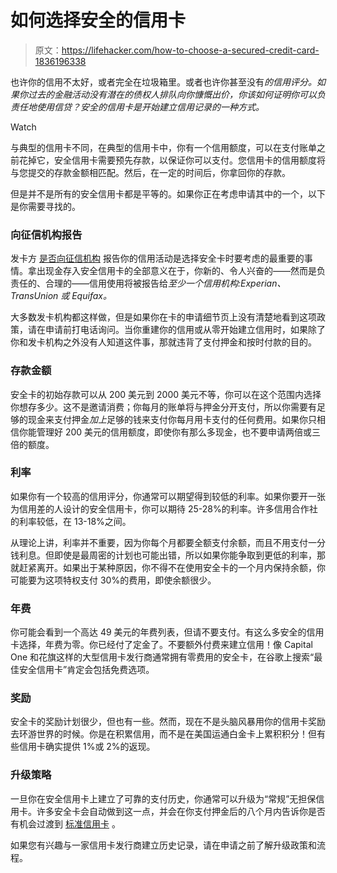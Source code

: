 # 如何选择安全的信用卡

> 原文：<https://lifehacker.com/how-to-choose-a-secured-credit-card-1836196338>

也许你的信用不太好，或者完全在垃圾箱里。或者也许你甚至没有*的信用评分。如果你过去的金融活动没有潜在的债权人排队向你慷慨出价，你该如何证明你可以负责任地使用信贷？安全的信用卡是开始建立信用记录的一种方式。* 

Watch

与典型的信用卡不同，在典型的信用卡中，你有一个信用额度，可以在支付账单之前花掉它，安全信用卡需要预先存款，以保证你可以支付。您信用卡的信用额度将与您提交的存款金额相匹配。然后，在一定的时间后，你拿回你的存款。

但是并不是所有的安全信用卡都是平等的。如果你正在考虑申请其中的一个，以下是你需要寻找的。

### **向征信机构报告**

发卡方 [是否向征信机构](https://twocents.lifehacker.com/everything-you-need-to-know-about-credit-how-to-check-1797093506) 报告你的信用活动是选择安全卡时要考虑的最重要的事情。拿出现金存入安全信用卡的全部意义在于，你新的、令人兴奋的——然而是负责任的、合理的——信用使用将被报告给*至少一个信用机构:Experian、TransUnion 或 Equifax。*

大多数发卡机构都这样做，但是如果你在卡的申请细节页上没有清楚地看到这项政策，请在申请前打电话询问。当你重建你的信用或从零开始建立信用时，如果除了你和发卡机构之外没有人知道这件事，那就违背了支付押金和按时付款的目的。

### **存款金额**

安全卡的初始存款可以从 200 美元到 2000 美元不等，你可以在这个范围内选择你想存多少。这不是邀请消费；你每月的账单将与押金分开支付，所以你需要有足够的现金来支付押金*加上*足够的钱来支付你每月用卡支付的任何费用。如果你只相信你能管理好 200 美元的信用额度，即使你有那么多现金，也不要申请两倍或三倍的额度。

### **利率**

如果你有一个较高的信用评分，你通常可以期望得到较低的利率。如果你要开一张为信用差的人设计的安全信用卡，你可以期待 25-28%的利率。许多信用合作社的利率较低，在 13-18%之间。

从理论上讲，利率并不重要，因为你每个月都要全额支付余额，而且不用支付一分钱利息。但即使是最周密的计划也可能出错，所以如果你能争取到更低的利率，那就赶紧离开。如果出于某种原因，你不得不在使用安全卡的一个月内保持余额，你可能要为这项特权支付 30%的费用，即使余额很少。

### **年费**

你可能会看到一个高达 49 美元的年费列表，但请不要支付。有这么多安全的信用卡选择，年费为零。你已经付了定金了。不要额外付费来建立信用！像 Capital One 和花旗这样的大型信用卡发行商通常拥有零费用的安全卡，在谷歌上搜索“最佳安全信用卡”肯定会包括免费选项。

### **奖励**

安全卡的奖励计划很少，但也有一些。然而，现在不是头脑风暴用你的信用卡奖励去环游世界的时候。你是在积累信用，而不是在美国运通白金卡上累积积分！但有些信用卡确实提供 1%或 2%的返现。

### **升级策略**

一旦你在安全信用卡上建立了可靠的支付历史，你通常可以升级为“常规”无担保信用卡。许多安全卡会自动做到这一点，并会在你支付押金后的八个月内告诉你是否有机会过渡到 [标准信用卡](https://lifehacker.com/how-to-choose-your-next-credit-card-1843466875) 。

如果您有兴趣与一家信用卡发行商建立历史记录，请在申请之前了解升级政策和流程。
